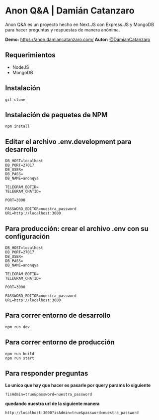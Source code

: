 # Anon Q&A | Damián Catanzaro

Anon Q&A es un proyecto hecho en Next.JS con Express.JS y MongoDB para hacer preguntas y respuestas de manera anónima.

**Demo:** https://anon.damiancatanzaro.com/
**Autor:** [@DamianCatanzaro](https://twitter.com/DamianCatanzaro)

## Requerimientos

-   NodeJS
-   MongoDB

## Instalación

```
git clone
```

## Instalación de paquetes de NPM

```
npm install
```

## Editar el archivo .env.development para desarrollo

```
DB_HOST=localhost
DB_PORT=27017
DB_USER=
DB_PASS=
DB_NAME=anonqya

TELEGRAM_BOTID=
TELEGRAM_CHATID=

PORT=3000

PASSWORD_EDITOR=nuestra_password
URL=http://localhost:3000
```

## Para producción: crear el archivo .env con su configuración

```
DB_HOST=localhost
DB_PORT=27017
DB_USER=
DB_PASS=
DB_NAME=anonqya

TELEGRAM_BOTID=
TELEGRAM_CHATID=

PORT=3000

PASSWORD_EDITOR=nuestra_password
URL=http://localhost:3000
```

## Para correr entorno de desarrollo

```
npm run dev
```

## Para correr entorno de producción

```
npm run build
npm run start
```

## Para responder preguntas

**Lo unico que hay que hacer es pasarle por query params lo siguiente**

```
?isAdmin=true&password=nuestra_password
```

**quedando nuestra url de la siguiente manera**

```
http://localhost:3000?isAdmin=true&password=nuestra_password
```
